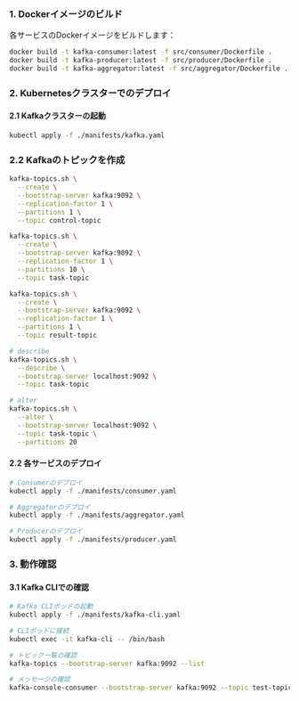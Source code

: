 ### 1. Dockerイメージのビルド

各サービスのDockerイメージをビルドします：

```bash
docker build -t kafka-consumer:latest -f src/consumer/Dockerfile .
docker build -t kafka-producer:latest -f src/producer/Dockerfile .
docker build -t kafka-aggregator:latest -f src/aggregator/Dockerfile .
```

### 2. Kubernetesクラスターでのデプロイ

#### 2.1 Kafkaクラスターの起動
```bash
kubectl apply -f ./manifests/kafka.yaml
```

### 2.2 Kafkaのトピックを作成
```bash
kafka-topics.sh \
  --create \
  --bootstrap-server kafka:9092 \
  --replication-factor 1 \
  --partitions 1 \
  --topic control-topic

kafka-topics.sh \
  --create \
  --bootstrap-server kafka:9092 \
  --replication-factor 1 \
  --partitions 10 \
  --topic task-topic

kafka-topics.sh \
  --create \
  --bootstrap-server kafka:9092 \
  --replication-factor 1 \
  --partitions 1 \
  --topic result-topic

# describe
kafka-topics.sh \
  --describe \
  --bootstrap-server localhost:9092 \
  --topic task-topic

# alter
kafka-topics.sh \
  --alter \
  --bootstrap-server localhost:9092 \
  --topic task-topic \
  --partitions 20
```

#### 2.2 各サービスのデプロイ
```bash
# Consumerのデプロイ
kubectl apply -f ./manifests/consumer.yaml

# Aggregatorのデプロイ
kubectl apply -f ./manifests/aggregator.yaml

# Producerのデプロイ
kubectl apply -f ./manifests/producer.yaml
```

### 3. 動作確認

#### 3.1 Kafka CLIでの確認
```bash
# Kafka CLIポッドの起動
kubectl apply -f ./manifests/kafka-cli.yaml

# CLIポッドに接続
kubectl exec -it kafka-cli -- /bin/bash

# トピック一覧の確認
kafka-topics --bootstrap-server kafka:9092 --list

# メッセージの確認
kafka-console-consumer --bootstrap-server kafka:9092 --topic test-topic --from-beginning
```
